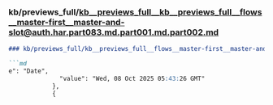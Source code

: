 ### kb/previews_full/kb__previews_full__kb__previews_full__flows__master-first__master-and-slot@auth.har.part083.md.part001.md.part002.md

```md
### kb/previews_full/kb__previews_full__flows__master-first__master-and-slot@auth.har.part083.md.part001.md (part 002)

```md
e": "Date",
              "value": "Wed, 08 Oct 2025 05:43:26 GMT"
            },
            {

```

```

```
